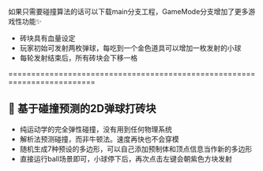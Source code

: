 如果只需要碰撞算法的话可以下载main分支工程，GameMode分支增加了更多游戏性功能✨
- 砖块具有血量设定
- 玩家初始可发射两枚弹球，每吃到一个金色道具可以增加一枚发射的小球
- 每轮发射结束后，所有砖块会下移一格


=========================================================================


## 📖 基于碰撞预测的2D弹球打砖块
- 纯运动学的完全弹性碰撞，没有用到任何物理系统
- 解析法预测碰撞，而非牛顿法。速度再快也不会穿模
- 随机生成7种预设的多边形，可以自己添加预制体和顶点信息当作新的多边形
- 直接运行ball场景即可，小球停下后，再次点击左键会朝紫色方块发射
